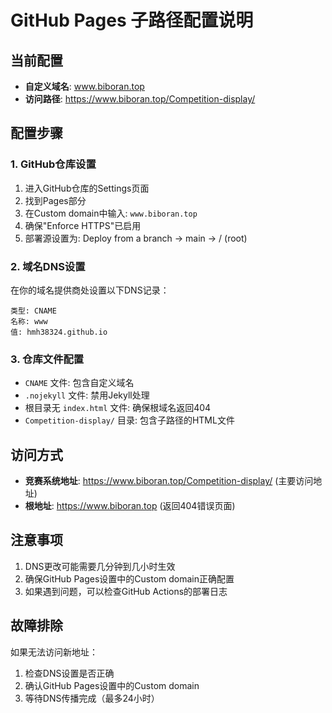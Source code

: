 # GitHub Pages 子路径配置说明

## 当前配置
- **自定义域名**: www.biboran.top
- **访问路径**: https://www.biboran.top/Competition-display/

## 配置步骤

### 1. GitHub仓库设置
1. 进入GitHub仓库的Settings页面
2. 找到Pages部分
3. 在Custom domain中输入: `www.biboran.top`
4. 确保"Enforce HTTPS"已启用
5. 部署源设置为: Deploy from a branch → main → / (root)

### 2. 域名DNS设置
在你的域名提供商处设置以下DNS记录：

```
类型: CNAME
名称: www
值: hmh38324.github.io
```

### 3. 仓库文件配置
- `CNAME` 文件: 包含自定义域名
- `.nojekyll` 文件: 禁用Jekyll处理
- 根目录无 `index.html` 文件: 确保根域名返回404
- `Competition-display/` 目录: 包含子路径的HTML文件

## 访问方式
- **竞赛系统地址**: https://www.biboran.top/Competition-display/ (主要访问地址)
- **根地址**: https://www.biboran.top (返回404错误页面)

## 注意事项
1. DNS更改可能需要几分钟到几小时生效
2. 确保GitHub Pages设置中的Custom domain正确配置
3. 如果遇到问题，可以检查GitHub Actions的部署日志

## 故障排除
如果无法访问新地址：
1. 检查DNS设置是否正确
2. 确认GitHub Pages设置中的Custom domain
3. 等待DNS传播完成（最多24小时）
